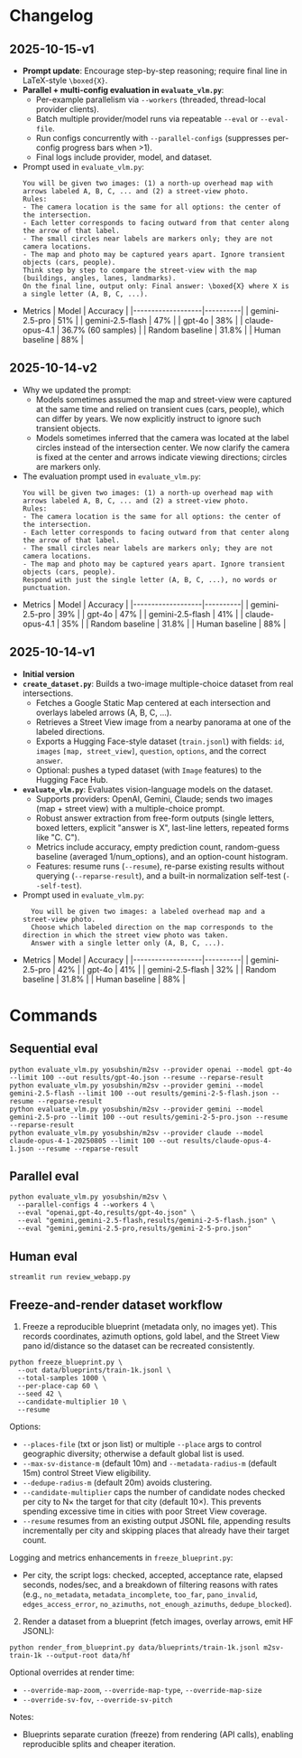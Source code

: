 # Changelog

## 2025-10-15-v1
- **Prompt update**: Encourage step-by-step reasoning; require final line in LaTeX-style `\boxed{X}`.
- **Parallel + multi-config evaluation in `evaluate_vlm.py`**:
  - Per-example parallelism via `--workers` (threaded, thread-local provider clients).
  - Batch multiple provider/model runs via repeatable `--eval` or `--eval-file`.
  - Run configs concurrently with `--parallel-configs` (suppresses per-config progress bars when >1).
  - Final logs include provider, model, and dataset.
- Prompt used in `evaluate_vlm.py`:
  ```
  You will be given two images: (1) a north-up overhead map with arrows labeled A, B, C, ... and (2) a street-view photo.
  Rules:
  - The camera location is the same for all options: the center of the intersection.
  - Each letter corresponds to facing outward from that center along the arrow of that label.
  - The small circles near labels are markers only; they are not camera locations.
  - The map and photo may be captured years apart. Ignore transient objects (cars, people).
  Think step by step to compare the street-view with the map (buildings, angles, lanes, landmarks).
  On the final line, output only: Final answer: \boxed{X} where X is a single letter (A, B, C, ...).
  ```
- Metrics
  | Model             | Accuracy |
  |-------------------|----------|
  | gemini-2.5-pro    | 51%      |
  | gemini-2.5-flash  | 47%      |
  | gpt-4o            | 38%      |
  | claude-opus-4.1   | 36.7% (60 samples) |
  | Random baseline   | 31.8%    |
  | Human baseline    | 88%      |

## 2025-10-14-v2
- Why we updated the prompt:
  - Models sometimes assumed the map and street-view were captured at the same time and relied on transient cues (cars, people), which can differ by years. We now explicitly instruct to ignore such transient objects.
  - Models sometimes inferred that the camera was located at the label circles instead of the intersection center. We now clarify the camera is fixed at the center and arrows indicate viewing directions; circles are markers only.
- The evaluation prompt used in `evaluate_vlm.py`:
  ```
  You will be given two images: (1) a north-up overhead map with arrows labeled A, B, C, ... and (2) a street-view photo.
  Rules:
  - The camera location is the same for all options: the center of the intersection.
  - Each letter corresponds to facing outward from that center along the arrow of that label.
  - The small circles near labels are markers only; they are not camera locations.
  - The map and photo may be captured years apart. Ignore transient objects (cars, people).
  Respond with just the single letter (A, B, C, ...), no words or punctuation.
  ```
- Metrics
  | Model             | Accuracy |
  |-------------------|----------|
  | gemini-2.5-pro    | 39%      |
  | gpt-4o            | 47%      |
  | gemini-2.5-flash  | 41%      |
  | claude-opus-4.1   | 35%      |
  | Random baseline   | 31.8%    |
  | Human baseline    | 88%      |

## 2025-10-14-v1
- **Initial version**
- **`create_dataset.py`**: Builds a two-image multiple-choice dataset from real intersections.
  - Fetches a Google Static Map centered at each intersection and overlays labeled arrows (A, B, C, ...).
  - Retrieves a Street View image from a nearby panorama at one of the labeled directions.
  - Exports a Hugging Face-style dataset (`train.jsonl`) with fields: `id`, `images` `[map, street_view]`, `question`, `options`, and the correct `answer`.
  - Optional: pushes a typed dataset (with `Image` features) to the Hugging Face Hub.
- **`evaluate_vlm.py`**: Evaluates vision-language models on the dataset.
  - Supports providers: OpenAI, Gemini, Claude; sends two images (map + street view) with a multiple-choice prompt.
  - Robust answer extraction from free-form outputs (single letters, boxed letters, explicit "answer is X", last-line letters, repeated forms like "C. C").
  - Metrics include accuracy, empty prediction count, random-guess baseline (averaged 1/num_options), and an option-count histogram.
  - Features: resume runs (`--resume`), re-parse existing results without querying (`--reparse-result`), and a built-in normalization self-test (`--self-test`).
- Prompt used in `evaluate_vlm.py`:
  ```
    You will be given two images: a labeled overhead map and a street-view photo.
    Choose which labeled direction on the map corresponds to the direction in which the street view photo was taken.
    Answer with a single letter only (A, B, C, ...).
  ```
- Metrics
  | Model             | Accuracy |
  |-------------------|----------|
  | gemini-2.5-pro    | 42%      |
  | gpt-4o            | 41%      |
  | gemini-2.5-flash  | 32%      |
  | Random baseline   | 31.8%    |
  | Human baseline    | 88%      |

# Commands

## Sequential eval
```
python evaluate_vlm.py yosubshin/m2sv --provider openai --model gpt-4o --limit 100 --out results/gpt-4o.json --resume --reparse-result
python evaluate_vlm.py yosubshin/m2sv --provider gemini --model gemini-2.5-flash --limit 100 --out results/gemini-2-5-flash.json --resume --reparse-result
python evaluate_vlm.py yosubshin/m2sv --provider gemini --model gemini-2.5-pro --limit 100 --out results/gemini-2-5-pro.json --resume --reparse-result
python evaluate_vlm.py yosubshin/m2sv --provider claude --model claude-opus-4-1-20250805 --limit 100 --out results/claude-opus-4-1.json --resume --reparse-result
```

## Parallel eval
```
python evaluate_vlm.py yosubshin/m2sv \
  --parallel-configs 4 --workers 4 \
  --eval "openai,gpt-4o,results/gpt-4o.json" \
  --eval "gemini,gemini-2.5-flash,results/gemini-2-5-flash.json" \
  --eval "gemini,gemini-2.5-pro,results/gemini-2-5-pro.json"
```

## Human eval
```
streamlit run review_webapp.py
```

## Freeze-and-render dataset workflow

1) Freeze a reproducible blueprint (metadata only, no images yet). This records coordinates, azimuth options, gold label, and the Street View pano id/distance so the dataset can be recreated consistently.

```
python freeze_blueprint.py \
  --out data/blueprints/train-1k.jsonl \
  --total-samples 1000 \
  --per-place-cap 60 \
  --seed 42 \
  --candidate-multiplier 10 \
  --resume
```

Options:
- `--places-file` (txt or json list) or multiple `--place` args to control geographic diversity; otherwise a default global list is used.
- `--max-sv-distance-m` (default 10m) and `--metadata-radius-m` (default 15m) control Street View eligibility.
- `--dedupe-radius-m` (default 20m) avoids clustering.
 - `--candidate-multiplier` caps the number of candidate nodes checked per city to N× the target for that city (default 10×). This prevents spending excessive time in cities with poor Street View coverage.
 - `--resume` resumes from an existing output JSONL file, appending results incrementally per city and skipping places that already have their target count.

Logging and metrics enhancements in `freeze_blueprint.py`:
- Per city, the script logs: checked, accepted, acceptance rate, elapsed seconds, nodes/sec, and a breakdown of filtering reasons with rates (e.g., `no_metadata`, `metadata_incomplete`, `too_far`, `pano_invalid`, `edges_access_error`, `no_azimuths`, `not_enough_azimuths`, `dedupe_blocked`).

2) Render a dataset from a blueprint (fetch images, overlay arrows, emit HF JSONL):

```
python render_from_blueprint.py data/blueprints/train-1k.jsonl m2sv-train-1k --output-root data/hf
```

Optional overrides at render time:
- `--override-map-zoom`, `--override-map-type`, `--override-map-size`
- `--override-sv-fov`, `--override-sv-pitch`

Notes:
- Blueprints separate curation (freeze) from rendering (API calls), enabling reproducible splits and cheaper iteration.
